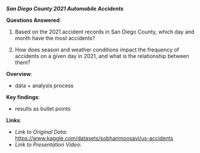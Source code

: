 ***San Diego County 2021 Automobile Accidents***

**Questions Answered**:
1. Based on the 2021 accident records in San Diego County, which day and month have the most accidents?

2. How does season and weather conditions impact the frequency of accidents on a given day in 2021, and what is the relationship between them?


**Overview**:
- data + analysis process

**Key findings**:
- results as bullet points

**Links**:
- *Link to Original Data*: https://www.kaggle.com/datasets/sobhanmoosavi/us-accidents 
- *Link to Presentation Video*:

